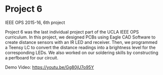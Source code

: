 # Project 6
IEEE OPS 2015-16, 6th project

Project 6 was the last individual project part of the UCLA IEEE OPS curriculum. In this project, we designed PCBs using Eagle CAD Software to create distance sensors with an IR LED and receiver. Then, we programmed a Teensy LC to convert the distance readings into a brightness level for the corresponding LEDs. We also worked on our soldering skills by constructing a perfboard for our circuit.

Demo Video: https://youtu.be/Gg80jU7o95Y
